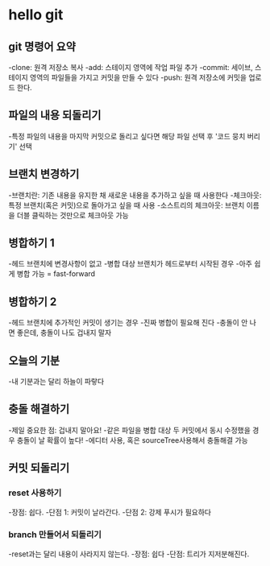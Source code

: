 # hello git

## git 명령어 요약

-clone: 원격 저장소 복사
-add: 스테이지 영역에 작업 파일 추가
-commit: 세이브, 스테이지 영역의 파일들을 가지고 커밋을 만들 수 있다
-push: 원격 저장소에 커밋을 업로드 한다.

## 파일의 내용 되돌리기
-특정 파일의 내용을 마지막 커밋으로 돌리고 싶다면 해당 파일 선택 후 '코드 뭉치 버리기' 선택

## 브랜치 변경하기
-브랜치란: 기존 내용을 유지한 채 새로운 내용을 추가하고 싶을 때 사용한다
-체크아웃: 특정 브랜치(혹은 커밋)으로 돌아가고 싶을 때 사용
-소스트리의 체크아웃: 브랜치 이름을 더블 클릭하는 것만으로 체크아웃 가능

## 병합하기 1
-헤드 브랜치에 변경사항이 없고
-병합 대상 브랜치가 헤드로부터 시작된 경우
-아주 쉽게 병합 가능 = fast-forward

## 병합하기 2
-헤드 브랜치에 추가적인 커밋이 생기는 경우
-진짜 병합이 필요해 진다
-충돌이 안 나면 좋은데, 충돌이 나도 겁내지 말자


## 오늘의 기분
-내 기분과는 달리 하늘이 파랗다


## 충돌 해결하기

-제일 중요한 점: 겁내지 말아요!
-같은 파일을 병합 대상 두 커밋에서 동시 수정했을 경우 충돌이 날 확률이 높다!
-에디터 사용, 혹은 sourceTree사용해서 충돌해결 가능

## 커밋 되돌리기

### reset 사용하기

-장점: 쉽다.
-단점 1: 커밋이 날라간다.
-단점 2: 강제 푸시가 필요하다


### branch 만들어서 되돌리기

-reset과는 달리 내용이 사라지지 않는다.
-장점: 쉽다
-단점: 트리가 지저분해진다.